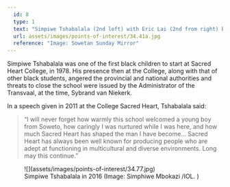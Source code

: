 ```yaml
---
  id: 8
  type: 1
  text: "Simpiwe Tshabalala (2nd left) with Eric Lai (2nd from right) both Head Boy in 1985. After Sacred Heart College (in Benedict house) Tshablalala studied Law at Rhodes University.  Today, Simpiwe Thsabalala is Joint CEO at Standard Bank."
  url: assets/images/points-of-interest/34.41a.jpg
  reference: "Image: Sowetan Sunday Mirror"
---
```

Simpiwe Tshabalala was one of the first black children to start at Sacred Heart College, in 1978. His presence then at the College, along with that of other black students, angered the provincial and national authorities and threats to close the school were issued by the Administrator of the Transvaal, at the time, Sybrand van Niekerk. 

In a speech given in 2011 at the College Sacred Heart, Tshabalala said:
> “I will never forget how warmly this school welcomed a young boy from Soweto, how caringly I was nurtured while I was here, and how much Sacred Heart has shaped the man I have become… Sacred Heart has always been well known for producing people who are adept at functioning in multicultural and diverse environments. Long may this continue.”  

<figure>![](assets/images/points-of-interest/34.77.jpg)
  <figcaption>Simpiwe Tshabalala in 2016 (Image: Simphiwe Mbokazi /IOL. ) </figcaption>
</figure>

